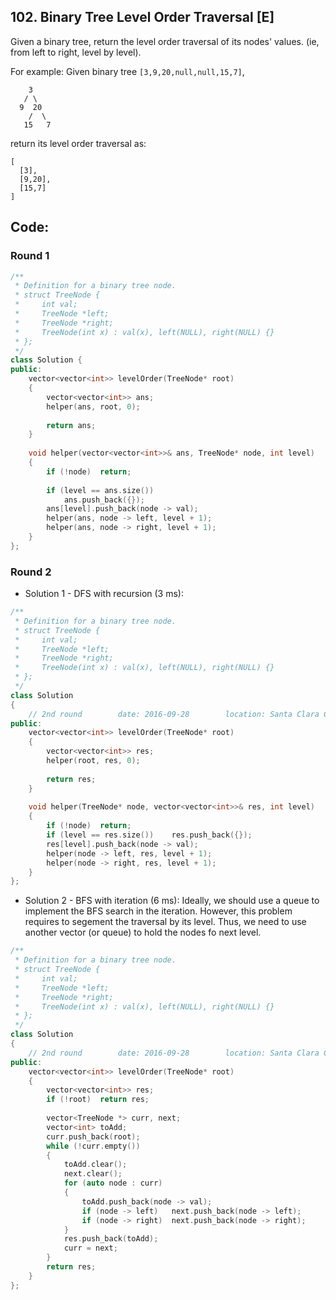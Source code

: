 ## 102. Binary Tree Level Order Traversal [E]
Given a binary tree, return the level order traversal of its nodes' values. (ie, from left to right, level by level).

For example:
Given binary tree `[3,9,20,null,null,15,7]`,
```
    3
   / \
  9  20
    /  \
   15   7
```
return its level order traversal as:
```
[
  [3],
  [9,20],
  [15,7]
]
```

## Code:
### Round 1
```c++
/**
 * Definition for a binary tree node.
 * struct TreeNode {
 *     int val;
 *     TreeNode *left;
 *     TreeNode *right;
 *     TreeNode(int x) : val(x), left(NULL), right(NULL) {}
 * };
 */
class Solution {
public:
    vector<vector<int>> levelOrder(TreeNode* root) 
    {
        vector<vector<int>> ans;
        helper(ans, root, 0);
        
        return ans;
    }
    
    void helper(vector<vector<int>>& ans, TreeNode* node, int level)
    {
        if (!node)  return;
        
        if (level == ans.size())    
            ans.push_back({});
        ans[level].push_back(node -> val);
        helper(ans, node -> left, level + 1);
        helper(ans, node -> right, level + 1);
    }
};
```

### Round 2
- Solution 1 - DFS with recursion (3 ms):
```c++
/**
 * Definition for a binary tree node.
 * struct TreeNode {
 *     int val;
 *     TreeNode *left;
 *     TreeNode *right;
 *     TreeNode(int x) : val(x), left(NULL), right(NULL) {}
 * };
 */
class Solution 
{
    // 2nd round        date: 2016-09-28        location: Santa Clara Central Park Library
public:
    vector<vector<int>> levelOrder(TreeNode* root) 
    {
        vector<vector<int>> res;
        helper(root, res, 0);
        
        return res;
    }
    
    void helper(TreeNode* node, vector<vector<int>>& res, int level)
    {
        if (!node)  return;
        if (level == res.size())    res.push_back({});
        res[level].push_back(node -> val);
        helper(node -> left, res, level + 1);
        helper(node -> right, res, level + 1);
    }
};
```

- Solution 2 - BFS with iteration (6 ms):
Ideally, we should use a queue to implement the BFS search in the iteration. However, this problem requires to segement the traversal by its level. Thus, we need to use another vector (or queue) to hold the nodes fo next level.
```c++
/**
 * Definition for a binary tree node.
 * struct TreeNode {
 *     int val;
 *     TreeNode *left;
 *     TreeNode *right;
 *     TreeNode(int x) : val(x), left(NULL), right(NULL) {}
 * };
 */
class Solution 
{
    // 2nd round        date: 2016-09-28        location: Santa Clara Central Park Library
public:
    vector<vector<int>> levelOrder(TreeNode* root) 
    {
        vector<vector<int>> res;
        if (!root)  return res;
        
        vector<TreeNode *> curr, next;
        vector<int> toAdd;
        curr.push_back(root);
        while (!curr.empty())
        {
            toAdd.clear();
            next.clear();
            for (auto node : curr)
            {
                toAdd.push_back(node -> val);
                if (node -> left)   next.push_back(node -> left);
                if (node -> right)  next.push_back(node -> right);
            }
            res.push_back(toAdd);
            curr = next;
        }
        return res;
    }
};
```
